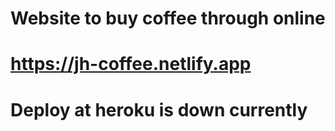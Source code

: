 # Website to buy coffee through online
# https://jh-coffee.netlify.app
# Deploy at heroku is down currently
